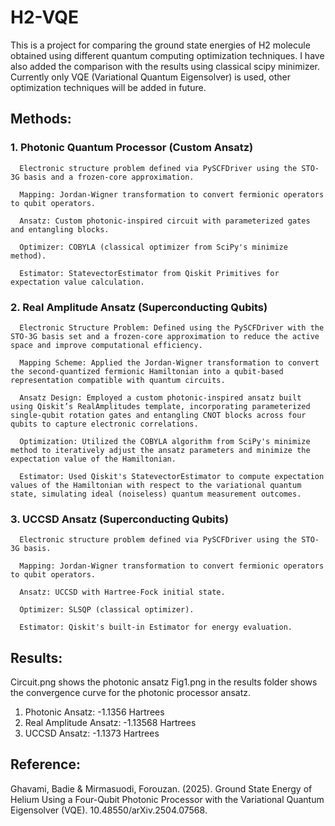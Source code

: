 # H2-VQE
This is a project for comparing the ground state energies of H2 molecule obtained using different quantum computing optimization techniques. I have also added the comparison with the results using classical scipy minimizer. Currently only VQE (Variational Quantum Eigensolver) is used, other optimization techniques will be added in future.

## Methods:
  ### 1. Photonic Quantum Processor (Custom Ansatz)

      Electronic structure problem defined via PySCFDriver using the STO-3G basis and a frozen-core approximation.

      Mapping: Jordan-Wigner transformation to convert fermionic operators to qubit operators.
      
      Ansatz: Custom photonic-inspired circuit with parameterized gates and entangling blocks.
      
      Optimizer: COBYLA (classical optimizer from SciPy's minimize method).
      
      Estimator: StatevectorEstimator from Qiskit Primitives for expectation value calculation.
  ### 2. Real Amplitude Ansatz (Superconducting Qubits)

      Electronic Structure Problem: Defined using the PySCFDriver with the STO-3G basis set and a frozen-core approximation to reduce the active space and improve computational efficiency.

      Mapping Scheme: Applied the Jordan-Wigner transformation to convert the second-quantized fermionic Hamiltonian into a qubit-based representation compatible with quantum circuits.
      
      Ansatz Design: Employed a custom photonic-inspired ansatz built using Qiskit’s RealAmplitudes template, incorporating parameterized single-qubit rotation gates and entangling CNOT blocks across four qubits to capture electronic correlations.
      
      Optimization: Utilized the COBYLA algorithm from SciPy's minimize method to iteratively adjust the ansatz parameters and minimize the expectation value of the Hamiltonian.
      
      Estimator: Used Qiskit's StatevectorEstimator to compute expectation values of the Hamiltonian with respect to the variational quantum state, simulating ideal (noiseless) quantum measurement outcomes.
  ### 3. UCCSD Ansatz (Superconducting Qubits)

      Electronic structure problem defined via PySCFDriver using the STO-3G basis.

      Mapping: Jordan-Wigner transformation to convert fermionic operators to qubit operators.
      
      Ansatz: UCCSD with Hartree-Fock initial state.
      
      Optimizer: SLSQP (classical optimizer).
      
      Estimator: Qiskit's built-in Estimator for energy evaluation.
  

## Results:
Circuit.png shows the photonic ansatz
Fig1.png in the results folder shows the convergence curve for the photonic processor ansatz.

1. Photonic Ansatz: -1.1356 Hartrees
2. Real Amplitude Ansatz: -1.13568 Hartrees
3. UCCSD Ansatz: -1.1373 Hartrees

## Reference:
  Ghavami, Badie & Mirmasuodi, Forouzan. (2025). Ground State Energy of Helium Using a Four-Qubit Photonic Processor with the Variational Quantum Eigensolver (VQE). 10.48550/arXiv.2504.07568. 
